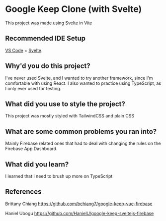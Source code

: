# Google Keep Clone (with Svelte)
This project was made using Svelte in Vite
## Recommended IDE Setup
[VS Code](https://code.visualstudio.com/) + [Svelte](https://marketplace.visualstudio.com/items?itemName=svelte.svelte-vscode).
## Why'd you do this project? 
I've never used Svelte, and I wanted to try another framework, since I'm comfortable with using React. I also wanted to practice using TypeScript, as I only ever used for testing.
## What did you use to style the project?
This project was mostly styled with TailwindCSS and plain CSS
## What are some common problems you ran into?
Mainly Firebase related ones that had to deal with changing the rules on the Firebase App Dashboard. 
## What did you learn?
I learned that I need to brush up more on TypeScript
## References
Brittany Chiang https://github.com/bchiang7/google-keep-vue-firebase

Haniel Ubogu https://github.com/HanielU/google-keep-sveltejs-firebase